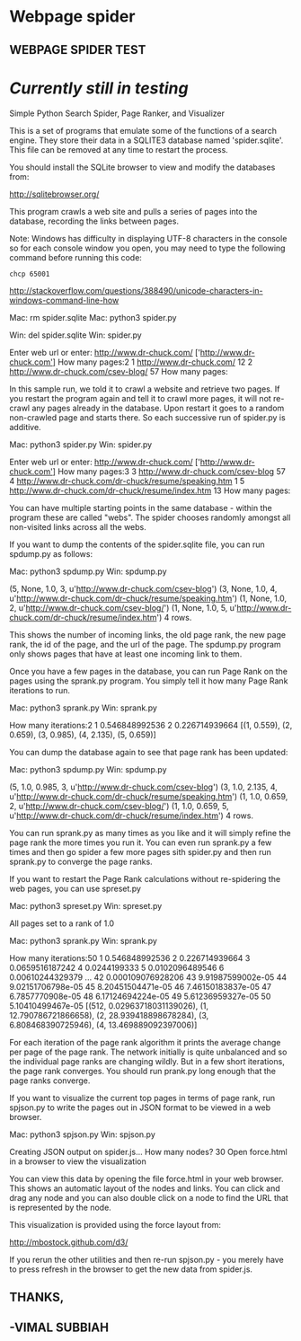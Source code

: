 # Webpage spider
## WEBPAGE SPIDER TEST

# _Currently still in testing_ 

  
Simple Python Search Spider, Page Ranker, and Visualizer

This is a set of programs that emulate some of the functions of a 
search engine.  They store their data in a SQLITE3 database named
'spider.sqlite'.  This file can be removed at any time to restart the
process.   

You should install the SQLite browser to view and modify 
the databases from:

http://sqlitebrowser.org/

This program crawls a web site and pulls a series of pages into the
database, recording the links between pages.

Note: Windows has difficulty in displaying UTF-8 characters
in the console so for each console window you open, you may need
to type the following command before running this code:

    chcp 65001

http://stackoverflow.com/questions/388490/unicode-characters-in-windows-command-line-how

Mac: rm spider.sqlite
Mac: python3 spider.py

Win: del spider.sqlite
Win: spider.py

Enter web url or enter: http://www.dr-chuck.com/
['http://www.dr-chuck.com']
How many pages:2
1 http://www.dr-chuck.com/ 12
2 http://www.dr-chuck.com/csev-blog/ 57
How many pages:

In this sample run, we told it to crawl a website and retrieve two 
pages.  If you restart the program again and tell it to crawl more
pages, it will not re-crawl any pages already in the database.  Upon 
restart it goes to a random non-crawled page and starts there.  So 
each successive run of spider.py is additive.

Mac: python3 spider.py 
Win: spider.py

Enter web url or enter: http://www.dr-chuck.com/
['http://www.dr-chuck.com']
How many pages:3
3 http://www.dr-chuck.com/csev-blog 57
4 http://www.dr-chuck.com/dr-chuck/resume/speaking.htm 1
5 http://www.dr-chuck.com/dr-chuck/resume/index.htm 13
How many pages:

You can have multiple starting points in the same database - 
within the program these are called "webs".   The spider
chooses randomly amongst all non-visited links across all
the webs.

If you want to dump the contents of the spider.sqlite file, you can 
run spdump.py as follows:

Mac: python3 spdump.py 
Win: spdump.py

(5, None, 1.0, 3, u'http://www.dr-chuck.com/csev-blog')
(3, None, 1.0, 4, u'http://www.dr-chuck.com/dr-chuck/resume/speaking.htm')
(1, None, 1.0, 2, u'http://www.dr-chuck.com/csev-blog/')
(1, None, 1.0, 5, u'http://www.dr-chuck.com/dr-chuck/resume/index.htm')
4 rows.

This shows the number of incoming links, the old page rank, the new page
rank, the id of the page, and the url of the page.  The spdump.py program
only shows pages that have at least one incoming link to them.

Once you have a few pages in the database, you can run Page Rank on the
pages using the sprank.py program.  You simply tell it how many Page
Rank iterations to run.

Mac: python3 sprank.py 
Win: sprank.py 

How many iterations:2
1 0.546848992536
2 0.226714939664
[(1, 0.559), (2, 0.659), (3, 0.985), (4, 2.135), (5, 0.659)]

You can dump the database again to see that page rank has been updated:

Mac: python3 spdump.py 
Win: spdump.py 

(5, 1.0, 0.985, 3, u'http://www.dr-chuck.com/csev-blog')
(3, 1.0, 2.135, 4, u'http://www.dr-chuck.com/dr-chuck/resume/speaking.htm')
(1, 1.0, 0.659, 2, u'http://www.dr-chuck.com/csev-blog/')
(1, 1.0, 0.659, 5, u'http://www.dr-chuck.com/dr-chuck/resume/index.htm')
4 rows.

You can run sprank.py as many times as you like and it will simply refine
the page rank the more times you run it.  You can even run sprank.py a few times
and then go spider a few more pages sith spider.py and then run sprank.py
to converge the page ranks.

If you want to restart the Page Rank calculations without re-spidering the 
web pages, you can use spreset.py

Mac: python3 spreset.py 
Win: spreset.py 

All pages set to a rank of 1.0

Mac: python3 sprank.py 
Win: sprank.py 

How many iterations:50
1 0.546848992536
2 0.226714939664
3 0.0659516187242
4 0.0244199333
5 0.0102096489546
6 0.00610244329379
...
42 0.000109076928206
43 9.91987599002e-05
44 9.02151706798e-05
45 8.20451504471e-05
46 7.46150183837e-05
47 6.7857770908e-05
48 6.17124694224e-05
49 5.61236959327e-05
50 5.10410499467e-05
[(512, 0.02963718031139026), (1, 12.790786721866658), (2, 28.939418898678284), (3, 6.808468390725946), (4, 13.469889092397006)]

For each iteration of the page rank algorithm it prints the average
change per page of the page rank.   The network initially is quite 
unbalanced and so the individual page ranks are changing wildly.
But in a few short iterations, the page rank converges.  You 
should run prank.py long enough that the page ranks converge.

If you want to visualize the current top pages in terms of page rank,
run spjson.py to write the pages out in JSON format to be viewed in a
web browser.

Mac: python3 spjson.py 
Win: spjson.py 

Creating JSON output on spider.js...
How many nodes? 30
Open force.html in a browser to view the visualization

You can view this data by opening the file force.html in your web browser.  
This shows an automatic layout of the nodes and links.  You can click and 
drag any node and you can also double click on a node to find the URL
that is represented by the node.

This visualization is provided using the force layout from:

http://mbostock.github.com/d3/

If you rerun the other utilities and then re-run spjson.py - you merely
have to press refresh in the browser to get the new data from spider.js.


## THANKS,
## -VIMAL SUBBIAH
